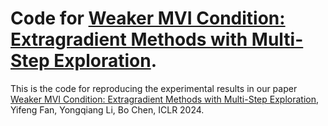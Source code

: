# Code for [Weaker MVI Condition: Extragradient Methods with Multi-Step Exploration](https://openreview.net/pdf?id=RNGUbTYSjk).
This is the code for reproducing the experimental results in our paper [Weaker MVI Condition: Extragradient Methods with Multi-Step Exploration](https://openreview.net/pdf?id=RNGUbTYSjk), Yifeng Fan, Yongqiang Li, Bo Chen, ICLR 2024.
